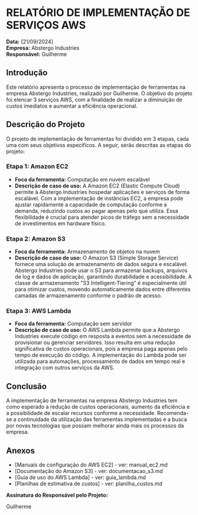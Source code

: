 # RELATÓRIO DE IMPLEMENTAÇÃO DE SERVIÇOS AWS

**Data:** [21/09/2024]  
**Empresa:** Abstergo Industries  
**Responsável:** Guilherme

## Introdução
Este relatório apresenta o processo de implementação de ferramentas na empresa Abstergo Industries, realizado por Guilherme. O objetivo do projeto foi elencar 3 serviços AWS, com a finalidade de realizar a diminuição de custos imediatos e aumentar a eficiência operacional.

## Descrição do Projeto
O projeto de implementação de ferramentas foi dividido em 3 etapas, cada uma com seus objetivos específicos. A seguir, serão descritas as etapas do projeto:

### Etapa 1: Amazon EC2
- **Foco da ferramenta:** Computação em nuvem escalável
- **Descrição de caso de uso:** A Amazon EC2 (Elastic Compute Cloud) permite à Abstergo Industries hospedar aplicações e serviços de forma escalável. Com a implementação de instâncias EC2, a empresa pode ajustar rapidamente a capacidade de computação conforme a demanda, reduzindo custos ao pagar apenas pelo que utiliza. Essa flexibilidade é crucial para atender picos de tráfego sem a necessidade de investimentos em hardware físico.

### Etapa 2: Amazon S3
- **Foco da ferramenta:** Armazenamento de objetos na nuvem
- **Descrição de caso de uso:** O Amazon S3 (Simple Storage Service) fornece uma solução de armazenamento de dados segura e escalável. Abstergo Industries pode usar o S3 para armazenar backups, arquivos de log e dados de aplicação, garantindo durabilidade e acessibilidade. A classe de armazenamento "S3 Intelligent-Tiering" é especialmente útil para otimizar custos, movendo automaticamente dados entre diferentes camadas de armazenamento conforme o padrão de acesso.

### Etapa 3: AWS Lambda
- **Foco da ferramenta:** Computação sem servidor
- **Descrição de caso de uso:** O AWS Lambda permite que a Abstergo Industries execute código em resposta a eventos sem a necessidade de provisionar ou gerenciar servidores. Isso resulta em uma redução significativa de custos operacionais, pois a empresa paga apenas pelo tempo de execução do código. A implementação do Lambda pode ser utilizada para automações, processamento de dados em tempo real e integração com outros serviços da AWS.

## Conclusão
A implementação de ferramentas na empresa Abstergo Industries tem como esperado a redução de custos operacionais, aumento da eficiência e a possibilidade de escalar recursos conforme a necessidade. Recomenda-se a continuidade da utilização das ferramentas implementadas e a busca por novas tecnologias que possam melhorar ainda mais os processos da empresa.

## Anexos
- [Manuais de configuração do AWS EC2] - ver: manual_ec2.md
- [Documentação do Amazon S3] - ver: documentacao_s3.md
- [Guia de uso do AWS Lambda] - ver: guia_lambda.md
- [Planilhas de estimativa de custos] - ver: planilha_custos.md

**Assinatura do Responsável pelo Projeto:**

Guilherme


